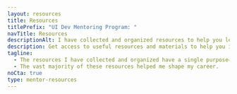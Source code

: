 ```yaml
---
layout: resources
title: Resources
titlePrefix: "UI Dev Mentoring Program: "
navTitle: Resources
descriptionAlt: I have collected and organized resources to help you learn and get the first UI developer job more efficiently.
description: Get access to useful resources and materials to help you in your journey as a UI developer through UI Development Mentoring program. Explore now!
tagline:
  - The resources I have collected and organized have a single purpose—to help you learn and get the first UI developer job more efficiently.
  - The vast majority of these resources helped me shape my career.
noCta: true
type: mentor-resources
---
```

